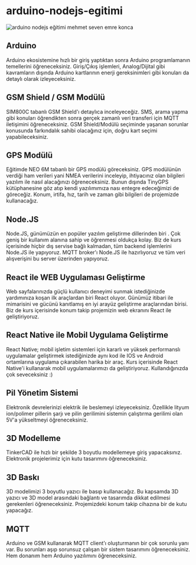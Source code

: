 # arduino-nodejs-egitimi

![arduino nodejs eğitimi mehmet seven emre konca](https://mehmetseven.net/content/images/2019/10/arduino-nodejs-mehmet-seven-emre-konca-egitim.jpg)

## Arduino

Arduino ekosistemine hızlı bir giriş yaptıktan sonra Arduino programlamanın temellerini öğreneceksiniz. Giriş/Çıkış işlemleri, Analog/Dijital gibi kavramların dışında Arduino kartlarının enerji gereksinimleri gibi konuları da detaylı olarak izleyeceksiniz.

## GSM Shield / GSM Modülü

SIM800C tabanlı GSM Shield'ı detaylıca inceleyeceğiz. SMS, arama yapma gibi konuları öğrendikten sonra gerçek zamanlı veri transferi için MQTT iletişimini öğreneceksiniz. GSM Shield/Modülü seçiminde yaşanan sorunlar konusunda farkındalık sahibi olacağınız için, doğru kart seçimi yapabileceksiniz.

## GPS Modülü

Eğitimde NEO 6M tabanlı bir GPS modülü göreceksiniz. GPS modülünün  verdiği ham verileri yani NMEA verilerini inceleyip, ihtiyacınız olan bilgileri yazılım ile nasıl alacağınızı öğreneceksiniz. Bunun dışında TinyGPS kütüphanesine göz atıp kendi yazılımımıza nası entegre edeceğimizi de göreceğiz. Konum, irtifa, hız, tarih ve zaman gibi bilgileri de projemizde kullanacağız.

## Node.JS

Node.JS, günümüzün en popüler yazılım geliştirme dillerinden biri . Çok geniş bir kullanım alanına sahip ve öğrenmesi oldukça kolay. Biz de kurs içerisinde hiçbir dış servise bağlı kalmadan, tüm backend işlemlerini Node.JS ile yapıyoruz. MQTT broker'ı Node.JS ile hazırlıyoruz ve tüm veri alışverişini bu server üzerinden yapıyoruz.

## React ile WEB Uygulaması Geliştirme

Web sayfalarınızda güçlü kullanıcı deneyimi sunmak istediğinizde yardımınıza koşan ilk araçlardan biri React oluyor. Günümüz itibari ile mimarisini ve gücünü kanıtlamış en iyi arayüz geliştirme araçlarından birisi. Biz de kurs içerisinde konum takip projemizin web ekranını React ile geliştiriyoruz.

## React Native ile Mobil Uygulama Geliştirme

React Native; mobil işletim sistemleri için kararlı ve yüksek performanslı uygulamalar geliştirmek istediğinizde aynı kod ile IOS ve Android ortamlarına uygulama çıkarabilen harika bir araç. Kurs içerisinde React Native'i kullanarak mobil uygulamalarımızı da geliştiriyoruz. Kullandığınızda çok seveceksiniz :)

## Pil Yönetim Sistemi

Elektronik devrelerinizi elektrik ile beslemeyi izleyeceksiniz. Özellikle lityum ion/polimer pillerin şarjı ve pilin gerilimini sistemin çalıştırma gerilimi olan 5V'a yükseltmeyi öğreneceksiniz.

## 3D Modelleme

TinkerCAD ile hızlı bir şekilde 3 boyutlu modellemeye giriş yapacaksınız. Elektronik projelerimiz için kutu tasarımını öğreneceksiniz.

## 3D Baskı

3D modelimizi 3 boyutlu yazıcı ile basıp kullanacağız. Bu kapsamda 3D yazıcı ve 3D model arasındaki bağlantı ve tasarımda dikkat edilmesi gerekenleri öğreneceksiniz. Projemizdeki konum takip cihazına bir de kutu yapacağız.

## MQTT

Arduino ve GSM kullanarak MQTT client'ı oluşturmanın bir çok sorunlu yanı var. Bu sorunları aşıp sorunsuz çalışan bir sistem tasarımını öğreneceksiniz. Hem donanım hem Arduino yazılımını öğreneceksiniz.
